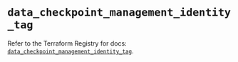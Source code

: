 # `data_checkpoint_management_identity_tag`

Refer to the Terraform Registry for docs: [`data_checkpoint_management_identity_tag`](https://registry.terraform.io/providers/checkpointsw/checkpoint/2.11.0/docs/data-sources/management_identity_tag).
